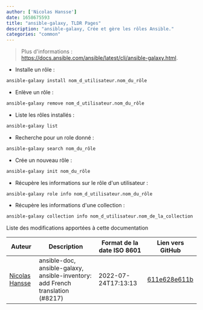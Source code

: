 ```yaml
---
author: ['Nicolas Hansse']
date: 1658675593
title: "ansible-galaxy, TLDR Pages"
description: "ansible-galaxy, Crée et gère les rôles Ansible."
categories: "common"
---
```

> Plus d'informations : <https://docs.ansible.com/ansible/latest/cli/ansible-galaxy.html>.

- Installe un rôle :

```bash
ansible-galaxy install nom_d_utilisateur.nom_du_rôle
```

- Enlève un rôle :

```bash
ansible-galaxy remove nom_d_utilisateur.nom_du_rôle
```

- Liste les rôles installés :

```bash
ansible-galaxy list
```

- Recherche pour un role donné :

```bash
ansible-galaxy search nom_du_rôle
```

- Crée un nouveau rôle :

```bash
ansible-galaxy init nom_du_rôle
```

- Récupère les informations sur le rôle d'un utilisateur :

```bash
ansible-galaxy role info nom_d_utilisateur.nom_du_rôle
```

- Récupère les informations d'une collection :

```bash
ansible-galaxy collection info nom_d_utilisateur.nom_de_la_collection
```
Liste des modifications apportées à cette documentation


Auteur | Description | Format de la date ISO 8601 | Lien vers GitHub
------|-----|-----|-----
[Nicolas Hansse](mailto:nico.hansse@gmail.com) | ansible-doc, ansible-galaxy, ansible-inventory: add French translation (#8217) | 2022-07-24T17:13:13 | [611e628e611b](https://github.com/tldr-pages/tldr/commit/611e628e611b0479a6c6c8cd65ce433a1b2b128c)

